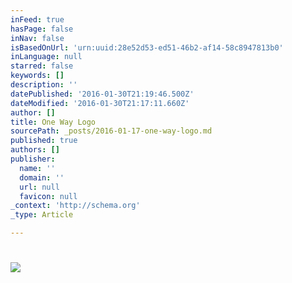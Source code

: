 ```yaml
---
inFeed: true
hasPage: false
inNav: false
isBasedOnUrl: 'urn:uuid:28e52d53-ed51-46b2-af14-58c8947813b0'
inLanguage: null
starred: false
keywords: []
description: ''
datePublished: '2016-01-30T21:19:46.500Z'
dateModified: '2016-01-30T21:17:11.660Z'
author: []
title: One Way Logo
sourcePath: _posts/2016-01-17-one-way-logo.md
published: true
authors: []
publisher:
  name: ''
  domain: ''
  url: null
  favicon: null
_context: 'http://schema.org'
_type: Article

---
```

# ![](https://the-grid-user-content.s3-us-west-2.amazonaws.com/0ea64a90-4bbd-4ce4-bbee-0e95f4faff07.jpg)